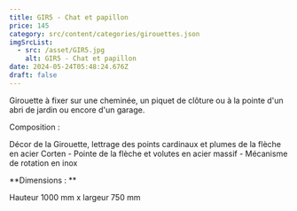 ```yaml
---
title: GIR5 - Chat et papillon
price: 145
category: src/content/categories/girouettes.json
imgSrcList:
  - src: /asset/GIR5.jpg
    alt: GIR5 - Chat et papillon
date: 2024-05-24T05:48:24.676Z
draft: false
---
```


Girouette à fixer sur une cheminée, un piquet de clôture ou à la pointe d'un abri de jardin ou encore d'un garage.

Composition :

Décor de la Girouette, lettrage des points cardinaux et plumes de la flèche en acier Corten - Pointe de la flèche et volutes en acier massif - Mécanisme de rotation en inox

**Dimensions : **

Hauteur 1000 mm x largeur 750 mm
